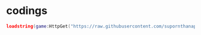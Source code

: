 # codings

```lua
loadstring(game:HttpGet("https://raw.githubusercontent.com/supornthanaphat-web/codings/refs/heads/main/script"))()
```
